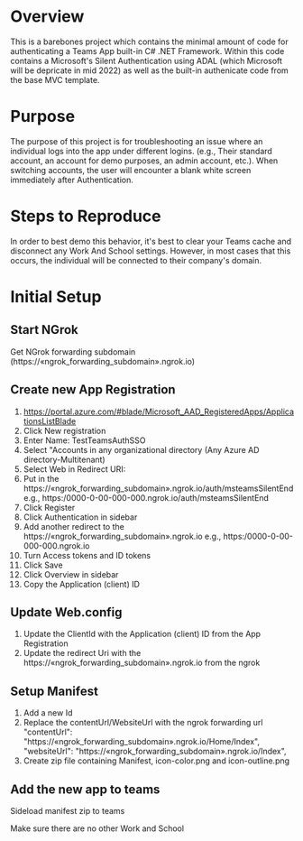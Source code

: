 # Overview
This is a barebones project which contains the minimal amount of code for authenticating a Teams App built-in C# .NET Framework. Within this code contains a Microsoft's Silent Authentication using ADAL (which Microsoft will be depricate in mid 2022) as well as the built-in authenicate code from the base MVC template.

# Purpose
The purpose of this project is for troubleshooting an issue where an individual logs into the app under different logins. (e.g., Their standard account, an account for demo purposes, an admin account, etc.). When switching accounts, the user will encounter a blank white screen immediately after Authentication.

# Steps to Reproduce
In order to best demo this behavior, it's best to clear your Teams cache and disconnect any Work And School settings. However, in most cases that this occurs, the individual will be connected to their company's domain.

# Initial Setup
## Start NGrok
Get NGrok forwarding subdomain (https://«ngrok_forwarding_subdomain».ngrok.io)

## Create new App Registration

1. https://portal.azure.com/#blade/Microsoft_AAD_RegisteredApps/ApplicationsListBlade
2. Click New registration
3. Enter Name: TestTeamsAuthSSO
4. Select "Accounts in any organizational directory (Any Azure AD directory-Multitenant)
5. Select Web in Redirect URI: 
6. Put in the https://«ngrok_forwarding_subdomain».ngrok.io/auth/msteamsSilentEnd
	e.g., https:/0000-0-00-000-000.ngrok.io/auth/msteamsSilentEnd
7. Click Register
8. Click Authentication in sidebar
9. Add another redirect to the https://«ngrok_forwarding_subdomain».ngrok.io
        e.g., https:/0000-0-00-000-000.ngrok.io
10. Turn Access tokens and ID tokens
11. Click Save
12. Click Overview in sidebar
13. Copy the Application (client) ID

## Update Web.config
1. Update the ClientId with the Application (client) ID from the App Registration
2. Update the redirect Uri with the https://«ngrok_forwarding_subdomain».ngrok.io from the ngrok

## Setup Manifest
1. Add a new Id 
2. Replace the contentUrl/WebsiteUrl with the ngrok forwarding url
      "contentUrl": "https://«ngrok_forwarding_subdomain».ngrok.io/Home/Index",
      "websiteUrl": "https://«ngrok_forwarding_subdomain».ngrok.io/Index",
3. Create zip file containing Manifest, icon-color.png and icon-outline.png

## Add the new app to teams
Sideload manifest zip to teams

Make sure there are no other Work and School

